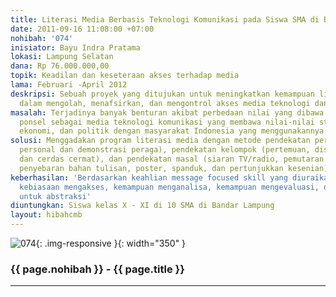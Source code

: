 ```yaml
---
title: Literasi Media Berbasis Teknologi Komunikasi pada Siswa SMA di Bandar Lampung
date: 2011-09-16 11:08:00 +07:00
nohibah: '074'
inisiator: Bayu Indra Pratama
lokasi: Lampung Selatan
dana: Rp 76.000.000,00
topik: Keadilan dan keseteraan akses terhadap media
lama: Februari -April 2012
deskripsi: Sebuah proyek yang ditujukan untuk meningkatkan kemampuan literacy individu
  dalam mengolah, menafsirkan, dan mengontrol akses media teknologi dan informasi
masalah: Terjadinya banyak benturan akibat perbedaan nilai yang dibawa oleh penggunaan
  ponsel sebagai media teknologi komunikasi yang membawa nilai-nilai struktur sosial,
  ekonomi, dan politik dengan masyarakat Indonesia yang menggunakannya
solusi: Menggadakan program literasi media dengan metode pendekatan perorangan (komunikasi
  personal dan demonstrasi peraga), pendekatan kelompok (pertemuan, diskusi, karyawisata,
  dan cerdas cermat), dan pendekatan masal (siaran TV/radio, pemutaran film/slide,
  penyebaran bahan tulisan, poster, spanduk, dan pertunjukkan kesenian)
keberhasilan: 'Berdasarkan keahlian message focused skill yang diuraikan sebagai berikut:
  kebiasaan mengakses, kemampuan menganalisa, kemampuan mengevaluasi, dan kemampuan
  untuk abstraksi'
diuntungkan: Siswa kelas X - XI di 10 SMA di Bandar Lampung
layout: hibahcmb
---
```


![074](/static/img/hibahcmb/074.png){: .img-responsive }{: width="350" }

### {{ page.nohibah }} - {{ page.title }}

---
